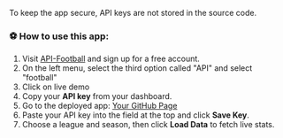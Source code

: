 
To keep the app secure, API keys are not stored in the source code.

### ⚽ How to use this app:

1. Visit [API-Football](https://www.api-football.com/) and sign up for a free account.
2. On the left menu, select the third option called "API" and select "football"
3. Click on live demo
2. Copy your **API key** from your dashboard.
3. Go to the deployed app: [Your GitHub Page](https://valenplastino.github.io/Client-Side-Project-Valentin/)
4. Paste your API key into the field at the top and click **Save Key**.
5. Choose a league and season, then click **Load Data** to fetch live stats.
